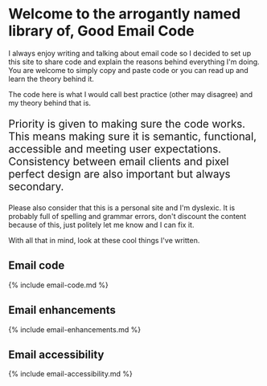 # Welcome to the arrogantly named library of, Good Email Code
I always enjoy writing and talking about email code so I decided to set up this site to share code and explain the reasons behind everything I'm doing.  You are welcome to simply copy and paste code or you can read up and learn the theory behind it.

The code here is what I would call best practice (other may disagree) and my theory behind that is.
<p style="font-size:1.5em">Priority is given to making sure the code works. This means making sure it is semantic, functional, accessible and meeting user expectations.  Consistency between email clients and pixel perfect design are also important but always secondary.</p>

Please also consider that this is a personal site and I'm dyslexic. It is probably full of spelling and grammar errors, don't discount the content because of this, just politely let me know and I can fix it.

With all that in mind, look at these cool things I've written.

## Email code

{% include email-code.md %}

## Email enhancements

{% include email-enhancements.md %}

## Email accessibility

{% include email-accessibility.md %}
